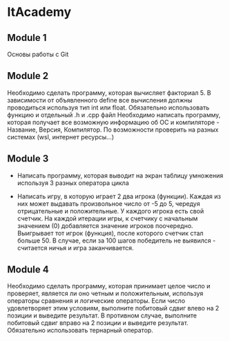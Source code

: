 # ItAcademy

Module 1
---
Основы работы с Git


Module 2
---
Необходимо сделать программу, которая вычисляет факториал 5. В зависимости от объявленного define все вычисления должны проводиться используя тип int или float. Обязательно использовать функцию и отдельный .h и .cpp файл
Необходимо написать программу, которая получает все возможную информацию об ОС и компиляторе - Название, Версия, Компилятор. По возможности проверить на разных системах (wsl, интернет ресурсы…)


Module 3
---
- Написать программу, которая выводит на экран таблицу умножения используя 3 разных оператора цикла

- Написать игру, в которую играет 2 два игрока (функции). Каждая из них может выдавать произвольное число от -5 до 5, чередуя отрицательные и положительные. У каждого игрока есть свой счетчик. На каждой итерации игры, к счетчику с начальным значением (0) добавляется значение игроков поочередно. Выигрывает тот игрок (функция), после которого счетчик стал больше 50. В случае, если за 100 шагов победитель не выявился - считается ничья и игра заканчивается.


Module 4
---
Необходимо сделать программу, которая принимает целое число и проверяет, является ли оно четным и положительным, используя операторы сравнения и логические операторы. Если число удовлетворяет этим условиям, выполните побитовый сдвиг влево на 2 позиции и выведите результат. В противном случае, выполните побитовый сдвиг вправо на 2 позиции и выведите результат. Обязательно использовать тернарный оператор.

